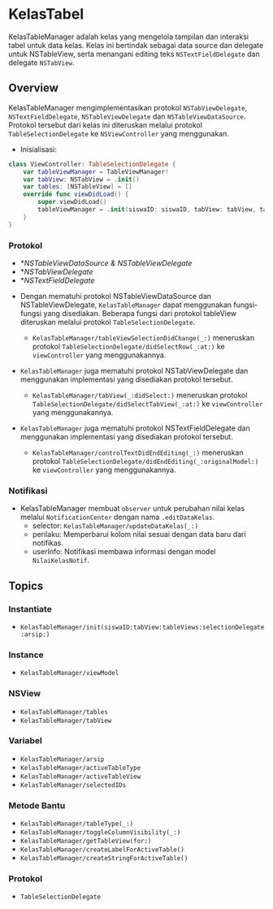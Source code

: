 # KelasTabel

KelasTableManager adalah kelas yang mengelola tampilan dan interaksi tabel untuk data kelas. Kelas ini bertindak sebagai data source dan delegate untuk NSTableView, serta menangani editing teks `NSTextFieldDelegate` dan delegate `NSTabView`.

## Overview
KelasTableManager mengimplementasikan protokol `NSTabViewDelegate`, `NSTextFieldDelegate`, `NSTableViewDelegate` dan `NSTableViewDataSource`. Protokol tersebut dari kelas ini diteruskan melalui protokol ``TableSelectionDelegate`` ke `NSViewController` yang menggunakan.

- Inisialisasi:
```Swift
class ViewController: TableSelectionDelegate {
    var tableViewManager = TableViewManager!
    var tabView: NSTabView = .init()
    var tables: [NSTableView] = []
    override func viewDidLoad() {
        super.viewDidLoad()
        tableViewManager = .init(siswaID: siswaID, tabView: tabView, tableViews: tables, selectionDelegate: self)
    }
}
```

### Protokol
* **NSTableViewDataSource & NSTableViewDelegate*
* **NSTabViewDelegate*
* **NSTextFieldDelegate*

- Dengan mematuhi protokol NSTableViewDataSource dan NSTableViewDelegate, ``KelasTableManager`` dapat menggunakan fungsi-fungsi yang disediakan. Beberapa fungsi dari protokol tableView diteruskan melalui protokol ``TableSelectionDelegate``.
    - ``KelasTableManager/tableViewSelectionDidChange(_:)`` meneruskan protokol ``TableSelectionDelegate/didSelectRow(_:at:)`` ke `viewController` yang menggunakannya.

- ``KelasTableManager`` juga mematuhi protokol NSTabViewDelegate dan menggunakan implementasi yang disediakan protokol tersebut.
    - ``KelasTableManager/tabView(_:didSelect:)`` meneruskan protokol ``TableSelectionDelegate/didSelectTabView(_:at:)`` ke `viewController` yang menggunakannya.

- ``KelasTableManager`` juga mematuhi protokol NSTextFieldDelegate dan menggunakan implementasi yang disediakan protokol tersebut.
    - ``KelasTableManager/controlTextDidEndEditing(_:)`` meneruskan protokol ``TableSelectionDelegate/didEndEditing(_:originalModel:)`` ke `viewController` yang menggunakannya.

### Notifikasi
- KelasTableManager membuat `observer` untuk perubahan nilai kelas melalui `NotificationCenter` dengan nama `.editDataKelas`.
    - selector: ``KelasTableManager/updateDataKelas(_:)``
    - perilaku: Memperbarui kolom nilai sesuai dengan data baru dari notifikas.
    - userInfo: Notifikasi membawa informasi dengan model ``NilaiKelasNotif``.

## Topics

### Instantiate
- ``KelasTableManager/init(siswaID:tabView:tableViews:selectionDelegate:arsip:)``

### Instance
- ``KelasTableManager/viewModel``

### NSView
- ``KelasTableManager/tables``
- ``KelasTableManager/tabView``

### Variabel
- ``KelasTableManager/arsip``
- ``KelasTableManager/activeTableType``
- ``KelasTableManager/activeTableView``
- ``KelasTableManager/selectedIDs``

### Metode Bantu
- ``KelasTableManager/tableType(_:)``
- ``KelasTableManager/toggleColumnVisibility(_:)``
- ``KelasTableManager/getTableView(for:)``
- ``KelasTableManager/createLabelForActiveTable()``
- ``KelasTableManager/createStringForActiveTable()``

### Protokol
- ``TableSelectionDelegate``
